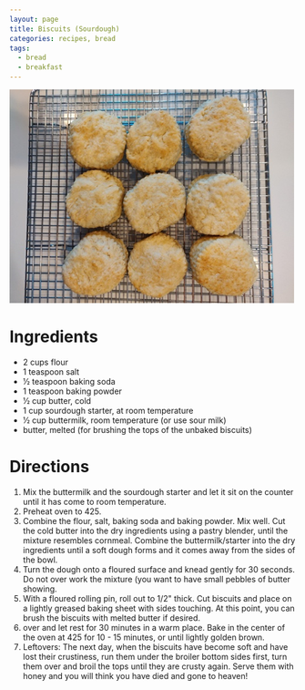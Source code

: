 ```yaml
---
layout: page
title: Biscuits (Sourdough)
categories: recipes, bread
tags:
  - bread
  - breakfast
---
```


![Yum!](/assets/images/biscuits.jpg)


# Ingredients

* 2 cups flour
* 1 teaspoon salt
* 1⁄2 teaspoon baking soda
* 1 teaspoon baking powder
* 1⁄2 cup butter, cold
* 1 cup sourdough starter, at room temperature
* 1⁄2 cup buttermilk, room temperature (or use sour milk)
* butter, melted (for brushing the tops of the unbaked biscuits)

# Directions

1. Mix the buttermilk and the sourdough starter and let it sit on the counter until it has come to room temperature.
2. Preheat oven to 425.
3. Combine the flour, salt, baking soda and baking powder. Mix well. Cut the cold butter into the dry ingredients using a pastry blender, until the mixture resembles cornmeal.
Combine the buttermilk/starter into the dry ingredients until a soft dough forms and it comes away from the sides of the bowl.
4. Turn the dough onto a floured surface and knead gently for 30 seconds. Do not over work the mixture (you want to have small pebbles of butter showing.
5. With a floured rolling pin, roll out to 1/2" thick. Cut biscuits and place on a lightly greased baking sheet with sides touching. At this point, you can brush the biscuits with melted butter if desired.
6. over and let rest for 30 minutes in a warm place. Bake in the center of the oven at 425 for 10 - 15 minutes, or until lightly golden brown.
7. Leftovers: The next day, when the biscuits have become soft and have lost their crustiness, run them under the broiler bottom sides first, turn them over and broil the tops until they are crusty again. Serve them with honey and you will think you have died and gone to heaven!
